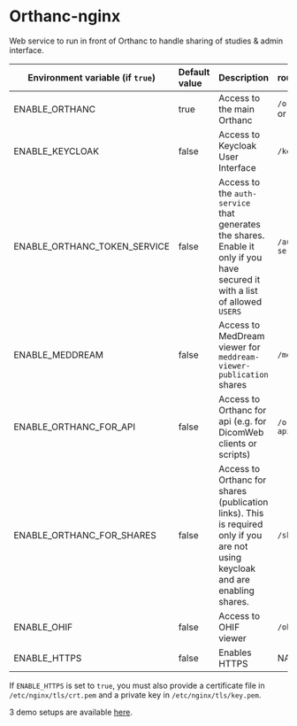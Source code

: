 <!--
SPDX-FileCopyrightText: 2022 - 2024 Orthanc Team SRL <info@orthanc.team>

SPDX-License-Identifier: CC0-1.0
-->

# Orthanc-nginx

Web service to run in front of Orthanc to handle sharing of studies & admin interface.

| Environment variable (if `true`) | Default value | Description                                                                                                                     | route             | redirected to container             |
|----------------------------------|:--------------|:--------------------------------------------------------------------------------------------------------------------------------|:------------------|:------------------------------------|
| ENABLE_ORTHANC                   | true          | Access to the main Orthanc                                                                                                      | `/orthanc/` or `/`| `http://orthanc:8042`               |
| ENABLE_KEYCLOAK                  | false         | Access to Keycloak User Interface                                                                                               | `/keycloak/`      | `http://keycloak:8080`              |
| ENABLE_ORTHANC_TOKEN_SERVICE     | false         | Access to the `auth-service` that generates the shares.  Enable it only if you have secured it with a list of allowed `USERS`   | `/auth-service/`  | `http://orthanc-auth-service:8000`  |
| ENABLE_MEDDREAM                  | false         | Access to MedDream viewer for `meddream-viewer-publication` shares                                                              | `/meddream/`      | `http://meddream:8080`              |
| ENABLE_ORTHANC_FOR_API           | false         | Access to Orthanc for api (e.g. for DicomWeb clients or scripts)                                                                | `/orthanc-api/`   | `http://orthanc-for-api:8042`       |
| ENABLE_ORTHANC_FOR_SHARES        | false         | Access to Orthanc for shares (publication links).  This is required only if you are not using keycloak and are enabling shares. | `/shares/`        | `http://orthanc-for-shares:8042`    |
| ENABLE_OHIF                      | false         | Access to OHIF viewer                                                                                                           | `/ohif/`          | `http://ohif:80`                    |
| ENABLE_HTTPS                     | false         | Enables HTTPS                                                                                                                   | NA                | NA                                  |

If `ENABLE_HTTPS` is set to `true`, you must also provide a certificate file in `/etc/nginx/tls/crt.pem` and a private key in `/etc/nginx/tls/key.pem`.

3 demo setups are available [here](https://github.com/orthanc-team/orthanc-auth-service/tree/main/minimal-setup).
